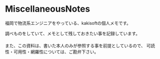# MiscellaneousNotes
福岡で物流系エンジニアをやっている、kakisoftの個人メモです。  

調べものをしていて、メモとして残しておきたい事を記録しています。  
　  
また、この資料は、書いた本人のみが参照する事を前提としているので、
可読性・可用性・網羅性については、ご勘弁下さい。

